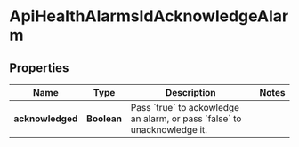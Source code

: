 

# ApiHealthAlarmsIdAcknowledgeAlarm

## Properties

Name | Type | Description | Notes
------------ | ------------- | ------------- | -------------
**acknowledged** | **Boolean** | Pass &#x60;true&#x60; to ackowledge an alarm, or pass &#x60;false&#x60; to unacknowledge it. | 



